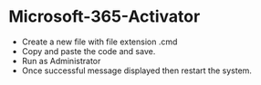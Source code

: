 # Microsoft-365-Activator
- Create a new file with file extension .cmd
- Copy and paste the code and save.
- Run as Administrator
- Once successful message displayed then restart the system.
